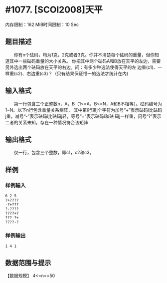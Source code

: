 # #1077. [SCOI2008]天平

内存限制：162 MiB时间限制：10 Sec

## 题目描述

　　你有n个砝码，均为1克，2克或者3克。你并不清楚每个砝码的重量，但你知道其中一些砝码重量的大小关系。
你把其中两个砝码A和B放在天平的左边，需要另外选出两个砝码放在天平的右边。问：有多少种选法使得天平的左
边重(c1)、一样重(c2)、右边重(c3)？（只有结果保证惟一的选法才统计在内)

## 输入格式

　　第一行包含三个正整数n，A，B（1<=A，B<=N，A和B不相等）。砝码编号为1~N。以下n行包含重量关系矩阵，
其中第i行第j个字符为加号&ldquo;+&rdquo;表示砝码i比砝码j重，减号&ldquo;-&rdquo;表示砝码i比砝码j轻，等号&ldquo;=&rdquo;表示砝码i和砝
码j一样重，问号&ldquo;?&rdquo;表示二者的关系未知。存在一种情况符合该矩阵

## 输出格式

　　仅一行，包含三个整数，即c1，c2和c3。

## 样例

### 样例输入

    
    6 2 5
    ?+????
    -?+???
    ?-????
    ????+?
    ???-?+
    ????-?
    

### 样例输出

    
    1 4 1
    

## 数据范围与提示

【数据规模】 4<=n<=50 
